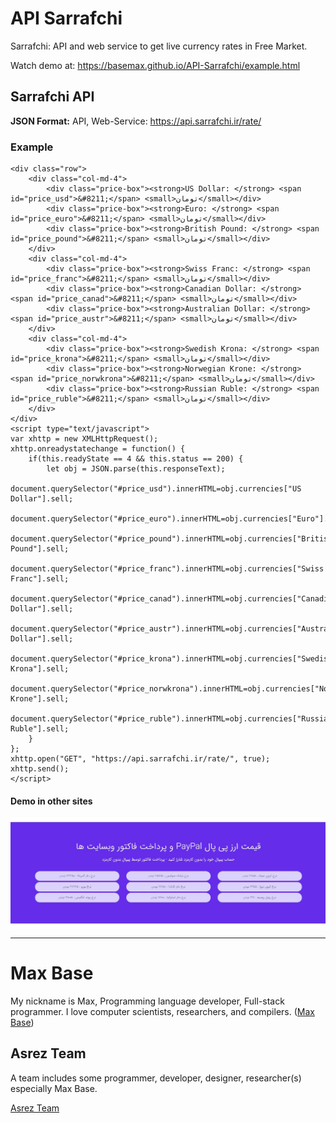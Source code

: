 # API Sarrafchi

Sarrafchi: API and web service to get live currency rates in Free Market.

Watch demo at: https://basemax.github.io/API-Sarrafchi/example.html

## Sarrafchi API

**JSON Format:** API, Web-Service: https://api.sarrafchi.ir/rate/

### Example

```
<div class="row">
    <div class="col-md-4">
        <div class="price-box"><strong>US Dollar: </strong> <span id="price_usd">&#8211;</span> <small>تومان</small></div>
        <div class="price-box"><strong>Euro: </strong> <span id="price_euro">&#8211;</span> <small>تومان</small></div>
        <div class="price-box"><strong>British Pound: </strong> <span id="price_pound">&#8211;</span> <small>تومان</small></div>
    </div>
    <div class="col-md-4">
        <div class="price-box"><strong>Swiss Franc: </strong> <span id="price_franc">&#8211;</span> <small>تومان</small></div>
        <div class="price-box"><strong>Canadian Dollar: </strong> <span id="price_canad">&#8211;</span> <small>تومان</small></div>
        <div class="price-box"><strong>Australian Dollar: </strong> <span id="price_austr">&#8211;</span> <small>تومان</small></div>
    </div>
    <div class="col-md-4">
        <div class="price-box"><strong>Swedish Krona: </strong> <span id="price_krona">&#8211;</span> <small>تومان</small></div>
        <div class="price-box"><strong>Norwegian Krone: </strong> <span id="price_norwkrona">&#8211;</span> <small>تومان</small></div>
        <div class="price-box"><strong>Russian Ruble: </strong> <span id="price_ruble">&#8211;</span> <small>تومان</small></div>
    </div>
</div>
<script type="text/javascript">
var xhttp = new XMLHttpRequest();
xhttp.onreadystatechange = function() {
    if(this.readyState == 4 && this.status == 200) {
    	let obj = JSON.parse(this.responseText);
    	document.querySelector("#price_usd").innerHTML=obj.currencies["US Dollar"].sell;
    	document.querySelector("#price_euro").innerHTML=obj.currencies["Euro"].sell;
    	document.querySelector("#price_pound").innerHTML=obj.currencies["British Pound"].sell;
    	document.querySelector("#price_franc").innerHTML=obj.currencies["Swiss Franc"].sell;
    	document.querySelector("#price_canad").innerHTML=obj.currencies["Canadian Dollar"].sell;
    	document.querySelector("#price_austr").innerHTML=obj.currencies["Australian Dollar"].sell;
    	document.querySelector("#price_krona").innerHTML=obj.currencies["Swedish Krona"].sell;
    	document.querySelector("#price_norwkrona").innerHTML=obj.currencies["Norwegian Krone"].sell;
    	document.querySelector("#price_ruble").innerHTML=obj.currencies["Russian Ruble"].sell;
    }
};
xhttp.open("GET", "https://api.sarrafchi.ir/rate/", true);
xhttp.send();
</script>
```

#### Demo in other sites

[![Sarrafchi API](demo.jpg)](https://sarrafchi.ir/en/)

---------

# Max Base

My nickname is Max, Programming language developer, Full-stack programmer. I love computer scientists, researchers, and compilers. ([Max Base](https://maxbase.org/))

## Asrez Team

A team includes some programmer, developer, designer, researcher(s) especially Max Base.

[Asrez Team](https://www.asrez.com/)

